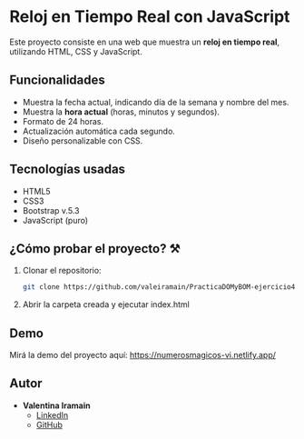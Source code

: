 # Reloj en Tiempo Real con JavaScript

Este proyecto consiste en una web que muestra un **reloj en tiempo real**, utilizando HTML, CSS y JavaScript.

## Funcionalidades

- Muestra la fecha actual, indicando día de la semana y nombre del mes.
- Muestra la **hora actual** (horas, minutos y segundos).
- Formato de 24 horas.
- Actualización automática cada segundo.
- Diseño personalizable con CSS.

## Tecnologías usadas

- HTML5
- CSS3
- Bootstrap v.5.3
- JavaScript (puro)


## ¿Cómo probar el proyecto? ⚒️
1. Clonar el repositorio:
   ```sh
   git clone https://github.com/valeiramain/PracticaDOMyBOM-ejercicio4-VI
1. Abrir la carpeta creada y ejecutar index.html


## Demo

Mirá la demo del proyecto aquí:  https://numerosmagicos-vi.netlify.app/


## Autor 
- **Valentina Iramain**
    - [LinkedIn](https://www.linkedin.com/in/valentinairamain)
    - [GitHub](https://github.com/valeiramain)
